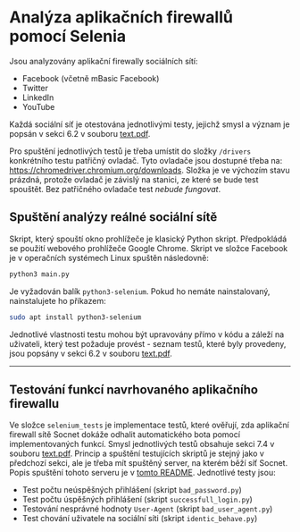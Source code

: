 # Analýza aplikačních firewallů pomocí Selenia

Jsou analyzovány aplikační firewally sociálních sítí:
- Facebook (včetně mBasic Facebook)
- Twitter
- LinkedIn
- YouTube

[text]: <https://github.com/radimzitka/BP-app/blob/main/text.pdf>
[readme]: <https://github.com/radimzitka/BP-app/blob/main/app/README.md>
Každá sociální síť je otestována jednotlivými testy, jejichž smysl a význam je popsán v sekci 6.2 v souboru [text.pdf][text].

Pro spuštění jednotlivých testů je třeba umístit do složky `/drivers` konkrétního testu patřičný ovladač. Tyto ovladače jsou dostupné třeba na: https://chromedriver.chromium.org/downloads. Složka je ve výchozím stavu prázdná, protože ovladač je závislý na stanici, ze které se bude test spouštět. Bez patřičného ovladače test *nebude fungovat*.


## Spuštění analýzy reálné sociální sítě
Skript, který spouští okno prohlížeče je klasický Python skript. Předpokládá se použití webového prohlížeče Google Chrome. Skript ve složce Facebook je v operačních systémech Linux spuštěn následovně:

```sh
python3 main.py
```

Je vyžadován balík `python3-selenium`. Pokud ho nemáte nainstalovaný, nainstalujete ho příkazem:

```sh
sudo apt install python3-selenium
```

Jednotlivé vlastnosti testu mohou být upravovány přímo v kódu a záleží na uživateli, který test požaduje provést - seznam testů, které byly provedeny, jsou popsány v sekci 6.2 v souboru [text.pdf][text].

---

## Testování funkcí navrhovaného aplikačního firewallu
Ve složce `selenium_tests` je implementace testů, které ověřují, zda aplikační firewall sítě Socnet dokáže odhalit automatického bota pomocí implementovaných funkcí. Smysl jednotlivých testů obsahuje sekci 7.4 v souboru [text.pdf][text]. Princip a spuštění testujících skriptů je stejný jako v předchozí sekci, ale je třeba mít spuštěný server, na kterém běží síť Socnet. Popis spuštění tohoto serveru je v [tomto README][readme]. Jednotlivé testy jsou:

- Test počtu neúspěšných přihlášení (skript `bad_password.py`)
- Test počtu úspěšných přihlášení (skript `successfull_login.py`)
- Testování nesprávné hodnoty `User-Agent` (skript `bad_user_agent.py`)
- Test chování uživatele na sociální síti (skript `identic_behave.py`)
